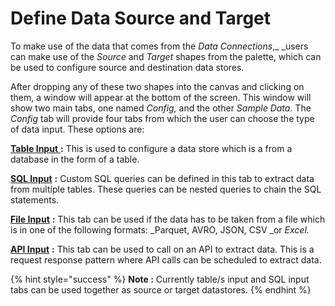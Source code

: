 # Define Data Source and Target

To make use of the data that comes from the _Data Connections_,\_ \_users can make use of the _Source_ and _Target_ shapes from the palette, which can be used to configure source and destination data stores.

After dropping any of these two shapes into the canvas and clicking on them, a window will appear at the bottom of the screen. This window will show two main tabs, one named _Config,_ and the other _Sample Data._ The _Config_ tab will provide four tabs from which the user can choose the type of data input. These options are:

[**Table Input** ](input-table-s-from-database.md)**:** This is used to configure a data store which is a from a database in the form of a table.

[**SQL Input**](input-sql-data.md) **:** Custom SQL queries can be defined in this tab to extract data from multiple tables. These queries can be nested queries to chain the SQL statements.

[**File Input**](input-files/) **:** This tab can be used if the data has to be taken from a file which is in one of the following formats: \_Parquet, AVRO, JSON, CSV \_or _Excel._

[**API Input**](api-source.md) **:** This tab can be used to call on an API to extract data. This is a request response pattern where API calls can be scheduled to extract data.

{% hint style="success" %}
**Note :** Currently table/s input and SQL input tabs can be used together as source or target datastores.
{% endhint %}
